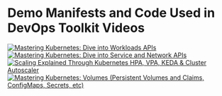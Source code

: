 # Demo Manifests and Code Used in DevOps Toolkit Videos

[![Mastering Kubernetes: Dive into Workloads APIs](https://img.youtube.com/vi/U6weXlzQxoY/0.jpg)](https://youtu.be/U6weXlzQxoY)
[![Mastering Kubernetes: Dive into Service and Network APIs](https://img.youtube.com/vi/-1H0BeN9hIk/0.jpg)](https://youtu.be/-1H0BeN9hIk)
[![Scaling Explained Through Kubernetes HPA, VPA, KEDA & Cluster Autoscaler](https://img.youtube.com/vi/HQY2jgSN6pA/0.jpg)](https://youtu.be/HQY2jgSN6pA)
[![Mastering Kubernetes: Volumes (Persistent Volumes and Claims, ConfigMaps, Secrets, etc)](https://img.youtube.com/vi/yYQXKiiJzS8/0.jpg)](https://youtu.be/yYQXKiiJzS8)
